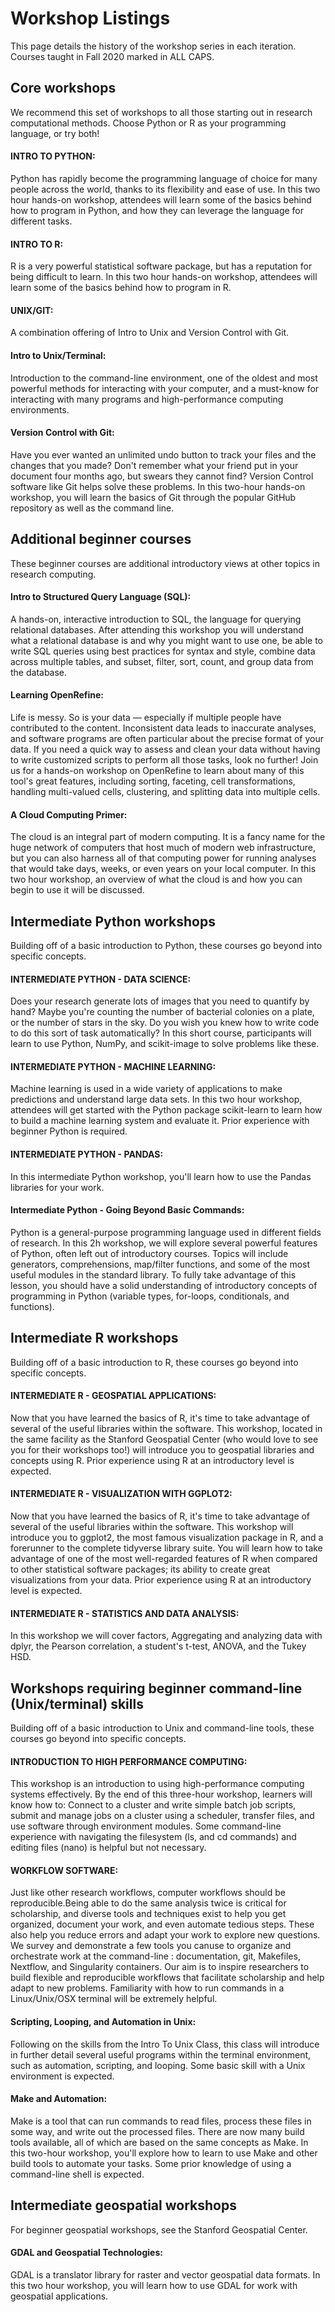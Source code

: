 # Workshop Listings

This page details the history of the workshop series in each iteration. Courses taught in Fall 2020 marked in ALL CAPS.



## Core workshops
We recommend this set of workshops to all those starting out in research computational methods. Choose Python or R as your programming language, or try both!

#### INTRO TO PYTHON: 
Python has rapidly become the programming language of choice for many people across the world, thanks to its flexibility and ease of use. In this two hour hands-on workshop, attendees will learn some of the basics behind how to program in Python, and how they can leverage the language for different tasks.

#### INTRO TO R: 
R is a very powerful statistical software package, but has a reputation for being difficult to learn. In this two hour hands-on workshop, attendees will learn some of the basics behind how to program in R. 

#### UNIX/GIT:
A combination offering of Intro to Unix and Version Control with Git.

#### Intro to Unix/Terminal: 
Introduction to the command-line environment, one of the oldest and most powerful methods for interacting with your computer, and a must-know for interacting with many programs and high-performance computing environments.

#### Version Control with Git: 
Have you ever wanted an unlimited undo button to track your files and the changes that you made? Don't remember what your friend put in your document four months ago, but swears they cannot find? Version Control software like Git helps solve these problems. In this two-hour hands-on workshop, you will learn the basics of Git through the popular GitHub repository as well as the command line. 


## Additional beginner courses
These beginner courses are additional introductory views at other topics in research computing.

#### Intro to Structured Query Language (SQL): 
A hands-on, interactive introduction to SQL, the language for querying relational databases. After attending this workshop you will understand what a relational database is and why you might want to use one, be able to write SQL queries using best practices for syntax and style, combine data across multiple tables, and subset, filter, sort, count, and group data from the database.

#### Learning OpenRefine: 
Life is messy. So is your data — especially if multiple people have contributed to the content. Inconsistent data leads to inaccurate analyses, and software programs are often particular about the precise format of your data. If you need a quick way to assess and clean your data without having to write customized scripts to perform all those tasks, look no further! Join us for a hands-on workshop on OpenRefine to learn about many of this tool's great features, including sorting, faceting, cell transformations, handling multi-valued cells, clustering, and splitting data into multiple cells. 

#### A Cloud Computing Primer: 
The cloud is an integral part of modern computing. It is a fancy name for the huge network of computers that host much of modern web infrastructure, but you can also harness all of that computing power for running analyses that would take days, weeks, or even years on your local computer. In this two hour workshop, an overview of what the cloud is and how you can begin to use it will be discussed.


## Intermediate Python workshops
Building off of a basic introduction to Python, these courses go beyond into specific concepts.

#### INTERMEDIATE PYTHON - DATA SCIENCE: 
Does your research generate lots of images that you need to quantify by hand? Maybe you're counting the number of bacterial colonies on a plate, or the number of stars in the sky. Do you wish you knew how to write code to do this sort of task automatically? In this short course, participants will learn to use Python, NumPy, and scikit-image to solve problems like these. 

#### INTERMEDIATE PYTHON - MACHINE LEARNING: 
Machine learning is used in a wide variety of applications to make predictions and understand large data sets. In this two hour workshop, attendees will get started with the Python package scikit-learn to learn how to build a machine learning system and evaluate it. Prior experience with beginner Python is required.

#### INTERMEDIATE PYTHON - PANDAS: 
In this intermediate Python workshop, you'll learn how to use the Pandas libraries for your work.

#### Intermediate Python - Going Beyond Basic Commands: 
Python is a general-purpose programming language used in different fields of research. In this 2h workshop, we will explore several powerful features of Python, often left out of introductory courses. Topics will include generators, comprehensions, map/filter functions, and some of the most useful modules in the standard library. To fully take advantage of this lesson, you should have a solid understanding of introductory concepts of programming in Python (variable types, for-loops, conditionals, and functions).


## Intermediate R workshops
Building off of a basic introduction to R, these courses go beyond into specific concepts.

#### INTERMEDIATE R - GEOSPATIAL APPLICATIONS: 
Now that you have learned the basics of R, it's time to take advantage of several of the useful libraries within the software. This workshop, located in the same facility as the Stanford Geospatial Center (who would love to see you for their workshops too!) will introduce you to geospatial libraries and concepts using R. Prior experience using R at an introductory level is expected.

#### INTERMEDIATE R - VISUALIZATION WITH GGPLOT2: 
Now that you have learned the basics of R, it's time to take advantage of several of the useful libraries within the software. This workshop will introduce you to ggplot2, the most famous visualization package in R, and a forerunner to the complete tidyverse library suite. You will learn how to take advantage of one of the most well-regarded features of R when compared to other statistical software packages; its ability to create great visualizations from your data. Prior experience using R at an introductory level is expected.

#### INTERMEDIATE R - STATISTICS AND DATA ANALYSIS: 
In this workshop we will cover factors, Aggregating and analyzing data with dplyr, the Pearson correlation, a student's t-test, ANOVA, and the Tukey HSD.


## Workshops requiring beginner command-line (Unix/terminal) skills
Building off of a basic introduction to Unix and command-line tools, these courses go beyond into specific concepts.

#### INTRODUCTION TO HIGH PERFORMANCE COMPUTING: 
This workshop is an introduction to using high-performance computing systems effectively. By the end of this three-hour workshop, learners will know how to: Connect to a cluster and write simple batch job scripts, submit and manage jobs on a cluster using a scheduler, transfer files, and use software through environment modules. Some command-line experience with navigating the filesystem (ls, and cd commands) and editing files (nano) is helpful but not necessary. 

#### WORKFLOW SOFTWARE:
Just like other research workflows, computer workflows should be reproducible.Being able to do the same analysis twice is critical for scholarship, and diverse tools and techniques exist to help you get organized, document your work, and even automate tedious steps. These also help you reduce errors and adapt your work to explore new questions. We survey and demonstrate a few tools you canuse to organize and orchestrate work at the command-line : documentation, git, Makefiles, Nextflow, and Singularity containers. Our aim is to inspire researchers to build flexible and reproducible workflows that facilitate scholarship and help adapt to new problems. Familiarity with how to run commands in a Linux/Unix/OSX terminal will be extremely helpful.

#### Scripting, Looping, and Automation in Unix: 
Following on the skills from the Intro To Unix Class, this class will introduce in further detail several useful programs within the terminal environment, such as automation, scripting, and looping. Some basic skill with a Unix environment is expected.

#### Make and Automation: 
Make is a tool that can run commands to read files, process these files in some way, and write out the processed files. There are now many build tools available, all of which are based on the same concepts as Make. In this two-hour workshop, you'll explore how to learn to use Make and other build tools to automate your tasks. Some prior knowledge of using a command-line shell is expected.


## Intermediate geospatial workshops
For beginner geospatial workshops, see the Stanford Geospatial Center.

#### GDAL and Geospatial Technologies: 
GDAL is a translator library for raster and vector geospatial data formats. In this two hour workshop, you will learn how to use GDAL for work with geospatial applications. 

